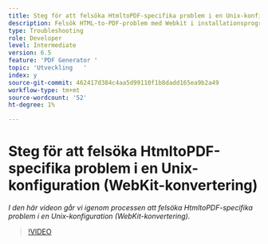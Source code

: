 ```yaml
---
title: Steg för att felsöka HtmltoPDF-specifika problem i en Unix-konfiguration (WebKit-konvertering)
description: Felsök HTML-to-PDF-problem med Webkit i installationsprogrammet för UNIX.
type: Troubleshooting
role: Developer
level: Intermediate
version: 6.5
feature: 'PDF Generator '
topic: 'Utveckling   '
index: y
source-git-commit: 462417d384c4aa5d99110f1b8dadd165ea9b2a49
workflow-type: tm+mt
source-wordcount: '52'
ht-degree: 1%

---
```


# Steg för att felsöka HtmltoPDF-specifika problem i en Unix-konfiguration (WebKit-konvertering)

*I den här videon går vi igenom processen att felsöka HtmltoPDF-specifika problem i en Unix-konfiguration (WebKit-konvertering).*

>[!VIDEO](https://video.tv.adobe.com/v/335548?quality=9&learn=on)

